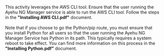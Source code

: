 This activity leverages the AWS CLI tool.  Ensure that the user running the Ayehu NG Manager service is able to run the AWS CLI tool.  Follow the steps in the <b>"Installing AWS CLI.pdf"</b> document.
<br><br>
Note that if you choose to go the Python/pip route, you must ensure that you install Python for all users so that the user running the Ayehu NG Manager Service has Python in its path.  This typically requires a system reboot to take effect.  You can find more information on this process in the <b>"Installing Python.pdf"</b> document.
